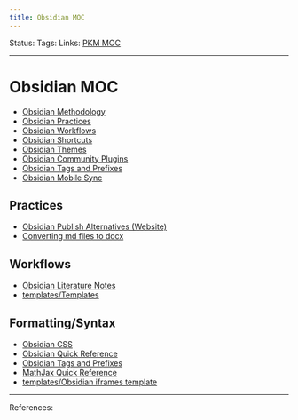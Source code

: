 ```yaml
---
title: Obsidian MOC
---
```

Status:
Tags:
Links: [PKM MOC](out/pkm-moc.md) 
___
# Obsidian MOC
- [Obsidian Methodology](out/obsidian-methodology.md)
- [Obsidian Practices](out/obsidian-practices.md)
- [Obsidian Workflows](out/obsidian-workflows.md)
- [Obsidian Shortcuts](out/obsidian-shortcuts.md)
- [Obsidian Themes](out/obsidian-themes.md)
- [Obsidian Community Plugins](out/obsidian-community-plugins.md)
- [Obsidian Tags and Prefixes](out/obsidian-tags-and-prefixes.md)
- [Obsidian Mobile Sync](out/obsidian-mobile-sync.md)
## Practices
- [Obsidian Publish Alternatives (Website)](out/obsidian-publish-alternatives-website.md)
- [Converting md files to docx](out/converting-md-files-to-docx.md)
## Workflows
- [Obsidian Literature Notes](out/obsidian-literature-notes.md)
- [templates/Templates](None)
## Formatting/Syntax
- [Obsidian CSS](out/obsidian-css.md)
- [Obsidian Quick Reference](out/obsidian-quick-reference.md)
- [Obsidian Tags and Prefixes](out/obsidian-tags-and-prefixes.md)
- [MathJax Quick Reference](out/mathjax-quick-reference.md)
- [templates/Obsidian iframes template](None)
___
References: